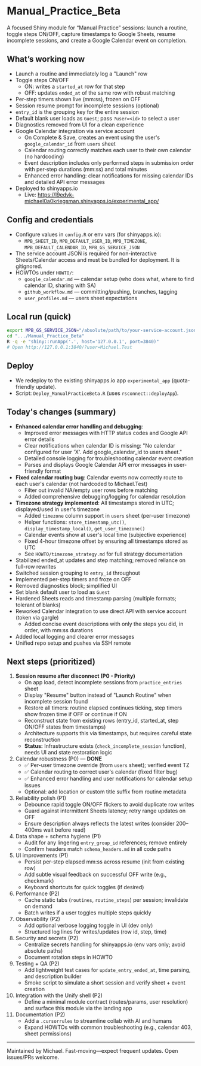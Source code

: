 # Manual_Practice_Beta

A focused Shiny module for “Manual Practice” sessions: launch a routine, toggle steps ON/OFF, capture timestamps to Google Sheets, resume incomplete sessions, and create a Google Calendar event on completion.

## What’s working now
- Launch a routine and immediately log a "Launch" row
- Toggle steps ON/OFF
  - ON: writes a `started_at` row for that step
  - OFF: updates `ended_at` of the same row with robust matching
- Per-step timers shown live (mm:ss), frozen on OFF
- Session resume prompt for incomplete sessions (optional)
- `entry_id` is the grouping key for the entire session
- Default blank user loads as `Guest`; pass `?user=<id>` to select a user
- Diagnostics removed from UI for a clean experience
- Google Calendar integration via service account
  - On Complete & Save, creates an event using the user's `google_calendar_id` from `users` sheet
  - Calendar routing correctly matches each user to their own calendar (no hardcoding)
  - Event description includes only performed steps in submission order with per‑step durations (mm:ss) and total minutes
  - Enhanced error handling: clear notifications for missing calendar IDs and detailed API error messages
- Deployed to shinyapps.io
  - Live: https://l9edvk-michael0a0kriegsman.shinyapps.io/experimental_app/

## Config and credentials
- Configure values in `config.R` or env vars (for shinyapps.io):
  - `MPB_SHEET_ID`, `MPB_DEFAULT_USER_ID`, `MPB_TIMEZONE`, `MPB_DEFAULT_CALENDAR_ID`, `MPB_GS_SERVICE_JSON`
- The service account JSON is required for non-interactive Sheets/Calendar access and must be bundled for deployment. It is gitignored.
- HOWTOs under `HOWTO/`:
  - `google_calendar.md` — calendar setup (who does what, where to find calendar ID, sharing with SA)
  - `github_workflow.md` — committing/pushing, branches, tagging
  - `user_profiles.md` — users sheet expectations

## Local run (quick)
```bash
export MPB_GS_SERVICE_JSON="/absolute/path/to/your-service-account.json"
cd ".../Manual_Practice_Beta"
R -q -e "shiny::runApp('.', host='127.0.0.1', port=3840)"
# Open http://127.0.0.1:3840/?user=Michael.Test
```

## Deploy
- We redeploy to the existing shinyapps.io app `experimental_app` (quota-friendly update).
- Script: `Deploy_ManualPracticeBeta.R` (uses `rsconnect::deployApp`).

## Today's changes (summary)
- **Enhanced calendar error handling and debugging**:
  - Improved error messages with HTTP status codes and Google API error details
  - Clear notifications when calendar ID is missing: "No calendar configured for user 'X'. Add google_calendar_id to users sheet."
  - Detailed console logging for troubleshooting calendar event creation
  - Parses and displays Google Calendar API error messages in user-friendly format
- **Fixed calendar routing bug**: Calendar events now correctly route to each user's calendar (not hardcoded to Michael.Test)
  - Filter out invalid NA/empty user rows before matching
  - Added comprehensive debugging/logging for calendar resolution
- **Timezone strategy implemented**: All timestamps stored in UTC; displayed/used in user's timezone
  - Added `timezone` column support in `users` sheet (per-user timezone)
  - Helper functions: `store_timestamp_utc()`, `display_timestamp_local()`, `get_user_timezone()`
  - Calendar events show at user's local time (subjective experience)
  - Fixed 4-hour timezone offset by ensuring all timestamps stored as UTC
  - See `HOWTO/timezone_strategy.md` for full strategy documentation
- Stabilized ended_at updates and step matching; removed reliance on full-row rewrites
- Switched session grouping to `entry_id` throughout
- Implemented per-step timers and froze on OFF
- Removed diagnostics block; simplified UI
- Set blank default user to load as `Guest`
- Hardened Sheets reads and timestamp parsing (multiple formats; tolerant of blanks)
- Reworked Calendar integration to use direct API with service account (token via gargle)
  - Added concise event descriptions with only the steps you did, in order, with mm:ss durations
- Added local logging and clearer error messages
- Unified repo setup and pushes via SSH remote

## Next steps (prioritized)
1. **Session resume after disconnect (P0 - Priority)**
   - On app load, detect incomplete sessions from `practice_entries` sheet
   - Display "Resume" button instead of "Launch Routine" when incomplete session found
   - Restore all timers: routine elapsed continues ticking, step timers show frozen time if OFF or continue if ON
   - Reconstruct state from existing rows (entry_id, started_at, step ON/OFF states from timestamps)
   - Architecture supports this via timestamps, but requires careful state reconstruction
   - **Status:** Infrastructure exists (`check_incomplete_session` function), needs UI and state restoration logic
2. Calendar robustness (P0) — **DONE**
   - ✅ Per-user timezone override (from `users` sheet); verified event TZ
   - ✅ Calendar routing to correct user's calendar (fixed filter bug)
   - ✅ Enhanced error handling and user notifications for calendar setup issues
   - Optional: add location or custom title suffix from routine metadata
3. Reliability polish (P1)
   - Debounce rapid toggle ON/OFF flickers to avoid duplicate row writes
   - Guard against intermittent Sheets latency; retry range updates on OFF
   - Ensure description always reflects the latest writes (consider 200–400ms wait before read)
4. Data shape + schema hygiene (P1)
   - Audit for any lingering `entry_group_id` references; remove entirely
   - Confirm headers match `schema_headers.md` in all code paths
5. UI improvements (P1)
   - Persist per-step elapsed mm:ss across resume (init from existing row)
   - Add subtle visual feedback on successful OFF write (e.g., checkmark)
   - Keyboard shortcuts for quick toggles (if desired)
6. Performance (P2)
   - Cache static tabs (`routines`, `routine_steps`) per session; invalidate on demand
   - Batch writes if a user toggles multiple steps quickly
7. Observability (P2)
   - Add optional verbose logging toggle in UI (dev only)
   - Structured log lines for writes/updates (row id, step, time)
8. Security and secrets (P2)
   - Centralize secrets handling for shinyapps.io (env vars only; avoid absolute paths)
   - Document rotation steps in HOWTO
9. Testing + QA (P2)
   - Add lightweight test cases for `update_entry_ended_at`, time parsing, and description builder
   - Smoke script to simulate a short session and verify sheet + event creation
10. Integration with the Unify shell (P2)
    - Define a minimal module contract (routes/params, user resolution) and surface this module via the landing app
11. Documentation (P2)
    - Add a `.cursorrules` to streamline collab with AI and humans
    - Expand HOWTOs with common troubleshooting (e.g., calendar 403, sheet permissions)

---
Maintained by Michael. Fast-moving—expect frequent updates. Open issues/PRs welcome.


